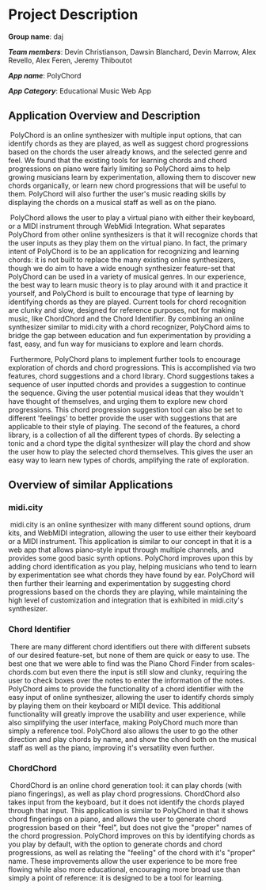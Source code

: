 
# Project Description

**Group name**: daj

***Team members***: Devin Christianson, Dawsin Blanchard, Devin Marrow, Alex Revello, Alex Feren, Jeremy Thiboutot

***App name***: PolyChord

***App Category***: Educational Music Web App

Application Overview and Description
-----------
​	PolyChord is an online synthesizer with multiple input options, that can identify chords as they are played, as well as suggest chord progressions based on the chords the user already knows, and the selected genre and feel. We found that the existing tools for learning chords and chord progressions on piano were fairly limiting so PolyChord aims to help growing musicians learn by experimentation, allowing them to discover new chords organically, or learn new chord progressions that will be useful to them. PolyChord will also further the user's music reading skills by displaying the chords on a musical staff as well as on the piano.

​	PolyChord allows the user to play a virtual piano with either their keyboard, or a MIDI instrument through WebMidi Integration. What separates PolyChord from other online synthesizers is that it will recognize chords that the user inputs as they play them on the virtual piano. In fact, the primary intent of PolyChord is to be an application for recognizing and learning chords: it is not built to replace the many existing online synthesizers, though we do aim to have a wide enough synthesizer feature-set that PolyChord can be used in a variety of musical genres. In our experience, the best way to learn music theory is to play around with it and practice it yourself, and PolyChord is built to encourage that type of learning by identifying chords as they are played. Current tools for chord recognition are clunky and slow, designed for reference purposes, not for making music, like ChordChord and the Chord Identifier. By combining an online synthesizer similar to midi.city with a chord recognizer, PolyChord aims to bridge the gap between education and fun experimentation by providing a fast, easy, and fun way for musicians to explore and learn chords.

​	Furthermore, PolyChord plans to implement further tools to encourage exploration of chords and chord progressions. This is accomplished via two features, chord suggestions and a chord library. Chord suggestions takes a sequence of user inputted chords and provides a suggestion to continue the sequence. Giving the user potential musical ideas that they wouldn't have thought of themselves, and urging them to explore new chord progressions. This chord progression suggestion tool can also be set to different 'feelings' to better provide the user with suggestions that are applicable to their style of playing. The second of the features, a chord library, is a collection of all the different types of chords. By selecting a tonic and a chord type the digital synthesizer will play the chord and show the user how to play the selected chord themselves. This gives the user an easy way to learn new types of chords, amplifying the rate of exploration.

Overview of similar Applications
-------------

### midi.city

​	midi.city is an online synthesizer with many different sound options, drum kits, and WebMIDI integration, allowing the user to use either their keyboard or a MIDI instrument. This application is similar to our concept in that it is a web app that allows piano-style input through multiple channels, and provides some good basic synth options. PolyChord  improves upon this by adding chord identification as you play, helping musicians who tend to learn by experimentation see what chords they have found by ear. PolyChord will then further their learning and experimentation by suggesting chord progressions based on the chords they are playing, while maintaining the high level of customization and integration that is exhibited in  midi.city's synthesizer.

### Chord Identifier
​	There are many different chord identifiers out there with different subsets of our desired feature-set, but none of them are quick or easy to use. The best one that we were able to find was the Piano Chord Finder from scales-chords.com but even there the input is still slow and clunky, requiring the user to check boxes over the notes to enter the information of the notes. PolyChord aims to provide the functionality of a chord identifier with the easy input of online synthesizer, allowing the user to identify chords simply by playing them on their keyboard or MIDI device. This additional functionality will greatly improve the usability and user experience, while also simplifying the user interface, making PolyChord much more than simply a reference tool. PolyChord also allows the user to go the other direction and play chords by name, and show the chord both on the musical staff as well as the piano, improving it's versatility even further.

### ChordChord

​	ChordChord is an online chord generation tool: it can play chords (with piano fingerings), as well as play chord progressions. ChordChord also takes input from the keyboard, but it does not identify the chords played through that input. This application is similar to PolyChord in that it shows chord fingerings on a piano, and allows the user to generate chord progression based on their "feel", but does not give the "proper" names of the chord progression. PolyChord improves on this by identifying chords as you play by default, with the option to generate chords and chord progressions, as well as relating the "feeling" of the chord with it's "proper" name. These improvements allow the user experience to be more free flowing while also more educational, encouraging more broad use than simply a point of reference: it is designed to be a tool for learning.

